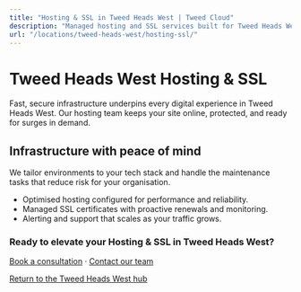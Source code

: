 ```yaml
---
title: "Hosting & SSL in Tweed Heads West | Tweed Cloud"
description: "Managed hosting and SSL services built for Tweed Heads West organisations."
url: "/locations/tweed-heads-west/hosting-ssl/"
---
```


# Tweed Heads West Hosting & SSL

Fast, secure infrastructure underpins every digital experience in Tweed Heads West. Our hosting team keeps your site online, protected, and ready for surges in demand.

## Infrastructure with peace of mind

We tailor environments to your tech stack and handle the maintenance tasks that reduce risk for your organisation.

- Optimised hosting configured for performance and reliability.
- Managed SSL certificates with proactive renewals and monitoring.
- Alerting and support that scales as your traffic grows.

### Ready to elevate your Hosting & SSL in Tweed Heads West?

[Book a consultation](/consultation/) · [Contact our team](/contact/)

[Return to the Tweed Heads West hub](/locations/tweed-heads-west/)
